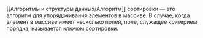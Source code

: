 [[Алгоритмы и структуры данных/Алгоритм]] сортировки — это алгоритм для упорядочивания элементов в массиве. В случае, когда элемент в массиве имеет несколько полей, поле, служащее критерием порядка, называется ключом сортировки.

